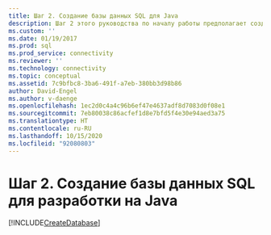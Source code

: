 ```yaml
---
title: Шаг 2. Создание базы данных SQL для Java
description: Шаг 2 этого руководства по началу работы предполагает создание базы данных в SQL Server или Базе данных SQL Azure для использования в этом примере Java.
ms.custom: ''
ms.date: 01/19/2017
ms.prod: sql
ms.prod_service: connectivity
ms.reviewer: ''
ms.technology: connectivity
ms.topic: conceptual
ms.assetid: 7c9bfbc8-3ba6-491f-a7eb-380bb3d98b86
author: David-Engel
ms.author: v-daenge
ms.openlocfilehash: 1ec2d0c4a4c96b6ef47e4637adf8d7083d0f08e1
ms.sourcegitcommit: 7eb80038c86acfef1d8e7bfd5f4e30e94aed3a75
ms.translationtype: HT
ms.contentlocale: ru-RU
ms.lasthandoff: 10/15/2020
ms.locfileid: "92080803"
---
```

# <a name="step-2-create-a-sql-database-for-java-development"></a>Шаг 2. Создание базы данных SQL для разработки на Java
[!INCLUDE[CreateDatabase](../../includes/createdatabase.md)]

